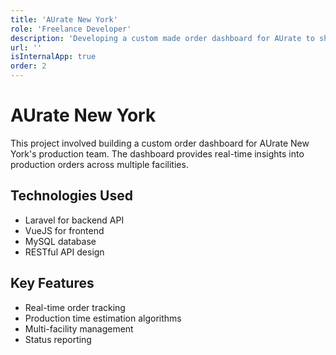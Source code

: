 ```yaml
---
title: 'AUrate New York'
role: 'Freelance Developer'
description: 'Developing a custom made order dashboard for AUrate to share insights in the open production orders. Calculating estimated time left based on the several production centres. Full-stack development, using Laravel and VueJS.'
url: ''
isInternalApp: true
order: 2
---
```


# AUrate New York

This project involved building a custom order dashboard for AUrate New York's production team. The dashboard provides real-time insights into production orders across multiple facilities.

## Technologies Used

- Laravel for backend API
- VueJS for frontend
- MySQL database
- RESTful API design

## Key Features

- Real-time order tracking
- Production time estimation algorithms
- Multi-facility management
- Status reporting
